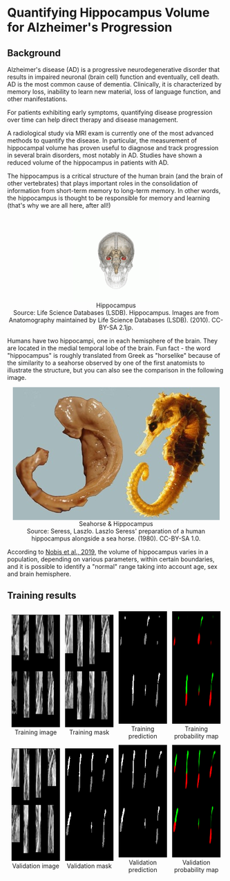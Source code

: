 # Quantifying Hippocampus Volume for Alzheimer's Progression
## Background

Alzheimer's disease (AD) is a progressive neurodegenerative disorder that results in impaired neuronal (brain cell) function and eventually, cell death. AD is the most common cause of dementia. Clinically, it is characterized by memory loss, inability to learn new material, loss of language function, and other manifestations.

For patients exhibiting early symptoms, quantifying disease progression over time can help direct therapy and disease management.

A radiological study via MRI exam is currently one of the most advanced methods to quantify the disease. In particular, the measurement of hippocampal volume has proven useful to diagnose and track progression in several brain disorders, most notably in AD. Studies have shown a reduced volume of the hippocampus in patients with AD.

The hippocampus is a critical structure of the human brain (and the brain of other vertebrates) that plays important roles in the consolidation of information from short-term memory to long-term memory. In other words, the hippocampus is thought to be responsible for memory and learning (that's why we are all here, after all!)

<div style="display: flex;flex-direction: column;flex-wrap: nowrap;align-items: center;justify-content: center;">
  <img src="EDA\notebook_images\Hippocampus_small.gif">
    <figcaption style="text-align: center;">Hippocampus</figcaption>
    <figcaption style="text-align: center;">Source: Life Science Databases (LSDB). Hippocampus. Images are from Anatomography maintained by Life Science Databases (LSDB). (2010). CC-BY-SA 2.1jp.</figcaption>
  </img>
</div>

Humans have two hippocampi, one in each hemisphere of the brain. They are located in the medial temporal lobe of the brain. Fun fact - the word "hippocampus" is roughly translated from Greek as "horselike" because of the similarity to a seahorse observed by one of the first anatomists to illustrate the structure, but you can also see the comparison in the following image.
<div style="display: flex;flex-direction: column;flex-wrap: nowrap;align-items: center;justify-content: center;">
  <img src="EDA\notebook_images\hippocampus-and-seahorse-cropped.jpg">
    <figcaption style="text-align: center;">Seahorse & Hippocampus</figcaption>
    <figcaption style="text-align: center;">Source: Seress, Laszlo. Laszlo Seress' preparation of a human hippocampus alongside a sea horse. (1980). CC-BY-SA 1.0.</figcaption>
  </img>
</div>

According to <a target="_blank" href="https://www.sciencedirect.com/science/article/pii/S2213158219302542">Nobis et al., 2019</a>, the volume of hippocampus varies in a population, depending on various parameters, within certain boundaries, and it is possible to identify a "normal" range taking into account age, sex and brain hemisphere.


## Training results
<div style="padding: 0 4px;display: flex;align-items: center;justify-content: space-between;">
  <div style="float: left;  padding: 6px;">
    <img src="Model Training\images\train_image.png" style="width: 260px; height:260px">
        <figcaption style="text-align: center;">Training image</figcaption>
  </div>
  <div style="float: left;  padding: 6px;">
    <img src="Model Training\images\val_image.png" style="width: 260px; height:260px">
        <figcaption style="text-align: center;">Training mask</figcaption></img>
  </div>
  <div style="float: left;  padding: 6px;">
    <img src="Model Training\images\train_prediction.png" style="width: 260px; height:260px">
        <figcaption style="text-align: center;">Training prediction</figcaption></img>
  </div>
  <div style="float: left;  padding: 6px;">
    <img src="Model Training\images\train_prob_map.png" style="width: 260px; height:260px">
        <figcaption style="text-align: center;">Training probability map</figcaption></img>
  </div>
</div>

<div style="padding: 0 4px;display: flex;align-items: center;justify-content: space-between;">
  <div style="float: left;  padding: 6px;">
    <img src="Model Training\images\val_image.png" style="width: 260px; height:260px">
        <figcaption style="text-align: center;">Validation image</figcaption>
  </div>
  <div style="float: left;  padding: 6px;">
    <img src="Model Training\images\val_mask.png" style="width: 260px; height:260px">
        <figcaption style="text-align: center;">Validation mask</figcaption></img>
  </div>
  <div style="float: left;  padding: 6px;">
    <img src="Model Training\images\val_prediction.png" style="width: 260px; height:260px">
        <figcaption style="text-align: center;">Validation prediction</figcaption></img>
  </div>
  <div style="float: left;  padding: 6px;">
    <img src="Model Training\images\val_prob_map.png" style="width: 260px; height:260px">
        <figcaption style="text-align: center;">Validation probability map</figcaption></img>
  </div>
</div>
